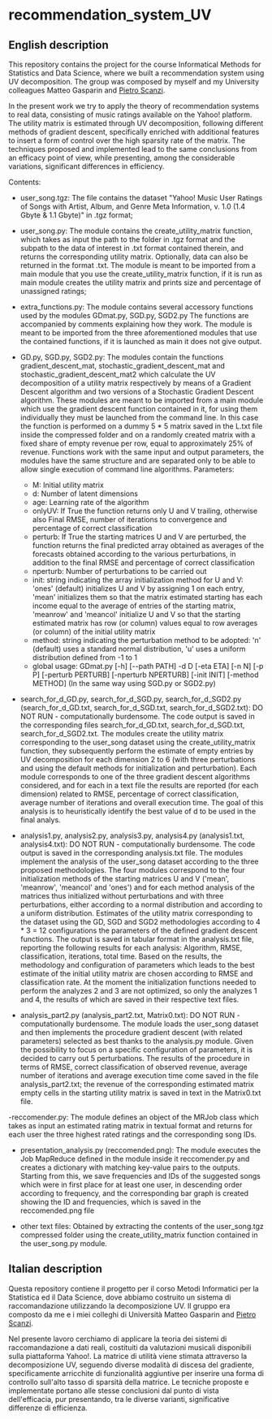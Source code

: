 # recommendation_system_UV

## English description

This repository contains the project for the course Informatical Methods for Statistics and Data Science, where we built a recommendation system using UV decomposition. The group was composed by myself and my University colleagues Matteo Gasparin and [Pietro Scanzi](https://github.com/pietroscanzi).

In the present work we try to apply the theory of recommendation systems to real data, consisting of music ratings available on the Yahoo! platform. The utility matrix is estimated through UV decomposition, following different methods of gradient descent, specifically enriched with additional features to insert a form of control over the high sparsity rate of the matrix. The techniques proposed and implemented lead to the same conclusions from an efficacy point of view, while presenting, among the considerable variations, significant differences in efficiency.

Contents:
- user_song.tgz:  The file contains the dataset "Yahoo! Music User Ratings of Songs with Artist, Album, and Genre Meta Information, v. 1.0 (1.4 Gbyte & 1.1 Gbyte)" in .tgz format;
- user_song.py: The module contains the create_utility_matrix function, which takes as input the path to the folder in .tgz format and the subpath to the data of interest in .txt format contained therein, and returns the corresponding utility matrix. Optionally, data can also be returned in the format .txt. The module is meant to be imported from a main module that you use the create_utility_matrix function, if it is run as main module creates the utility matrix and prints size and percentage of unassigned ratings;
- extra_functions.py: The module contains several accessory functions used by the modules GDmat.py, SGD.py, SGD2.py The functions are accompanied by comments explaining how they work. The module is meant to be imported from the three aforementioned modules that use the contained functions, if it is launched as main it does not give output.
- GD.py, SGD.py, SGD2.py: The modules contain the functions gradient_descent_mat, stochastic_gradient_descent_mat and stochastic_gradient_descent_mat2 which calculate the UV decomposition of a utility matrix respectively by means of a Gradient Descent algorithm and two versions of a Stochastic Gradient Descent algorithm. These modules are meant to be imported from a main module which use the gradient descent function contained in it, for using them individually they must be launched from the command line. In this case the function is performed on a dummy 5 * 5 matrix saved in the L.txt file inside the compressed folder and on a randomly created matrix with a fixed share of empty revenue per row, equal to approximately 25% of revenue. Functions work with the same input and output parameters, the modules have the same structure and are separated only to be able to allow single execution of command line algorithms.
Parameters:
  - M: Initial utility matrix
  - d: Number of latent dimensions
  - age: Learning rate of the algorithm
  - onlyUV: If True the function returns only U and V trailing, otherwise also Final RMSE, number of iterations to convergence and percentage of correct classification
  - perturb: If True the starting matrices U and V are perturbed, the function returns the final predicted array obtained as averages of the forecasts obtained according to the various perturbations, in addition to the final RMSE and percentage of correct classification
  - nperturb: Number of perturbations to be carried out
  - init: string indicating the array initialization method for U and V: 'ones' (default) initializes U and V by assigning 1 on each entry, 'mean' initializes them so that the matrix estimated starting has each income equal to the average of entries of the starting matrix, 'meanrow' and 'meancol' initialize U and V so that the starting estimated matrix has row (or column) values equal to row averages (or column) of the initial utility matrix
  - method: string indicating the perturbation method to be adopted: 'n' (default) uses a standard normal distribution, 'u' uses a uniform distribution defined from -1 to 1
  - global usage: GDmat.py [-h] [--path PATH] -d D [-eta ETA] [-n N] [-p P] [-perturb PERTURB] [-nperturb NPERTURB] [-init INIT] [-method METHOD] (In the same way using SGD.py or SGD2.py)

- search_for_d_GD.py, search_for_d_SGD.py, search_for_d_SGD2.py (search_for_d_GD.txt, search_for_d_SGD.txt, search_for_d_SGD2.txt):  DO NOT RUN - computationally burdensome. The code output is saved in the corresponding files search_for_d_GD.txt, search_for_d_SGD.txt, search_for_d_SGD2.txt. The modules create the utility matrix corresponding to the user_song dataset using the create_utility_matrix function, they subsequently perform the estimate of empty entries by UV decomposition for each dimension 2 to 6 (with three perturbations and using the default methods for initialization and perturbation). Each module corresponds to one of the three gradient descent algorithms considered, and for each in a text file the results are reported (for each dimension) related to RMSE, percentage of correct classification, average number of iterations and overall execution time. The goal of this analysis is to heuristically identify the best value of d to be used in the final analys.

- analysis1.py, analysis2.py, analysis3.py, analysis4.py (analysis1.txt, analysis4.txt): DO NOT RUN - computationally burdensome. The code output is saved in the corresponding analysis.txt file. The modules implement the analysis of the user_song dataset according to the three proposed methodologies. The four modules correspond to the four initialization methods of the starting matrices U and V ('mean', 'meanrow', 'meancol' and 'ones') and for each method analysis of the matrices thus initialized without perturbations and with three perturbations, either according to a normal distribution and according to a uniform distribution. Estimates of the utility matrix corresponding to the dataset using the GD, SGD and SGD2 methodologies according to 4 * 3 = 12 configurations the parameters of the defined gradient descent functions. The output is saved in tabular format in the analysis.txt file, reporting the following results for each analysis: Algorithm, RMSE, classification, iterations, total time. Based on the results, the methodology and configuration of parameters which leads to the best estimate of the initial utility matrix are chosen according to RMSE and classification rate. At the moment the initialization functions needed to perform the analyzes 2 and 3 are not optimized, so only the analyzes 1 and 4, the results of which are saved in their respective text files.

- analysis_part2.py (analysis_part2.txt, Matrix0.txt): DO NOT RUN - computationally burdensome. The module loads the user_song dataset and then implements the procedure gradient descent (with related parameters) selected as best thanks to the analysis.py module. Given the possibility to focus on a specific configuration of parameters, it is decided to carry out 5 perturbations. The results of the procedure in terms of RMSE, correct classification of observed revenue, average number of iterations and average execution time come saved in the file analysis_part2.txt; the revenue of the corresponding estimated matrix empty cells in the starting utility matrix is saved in text in the Matrix0.txt file.

-reccomender.py: The module defines an object of the MRJob class which takes as input an estimated rating matrix in textual format and returns for each user the three highest rated ratings and the corresponding song IDs.

- presentation_analysis.py (reccomended.png): The module executes the Job MapReduce defined in the module inside it reccomender.py and creates a dictionary with matching key-value pairs to the outputs. Starting from this, we save frequencies and IDs of the suggested songs which were in first place for at least one user, in descending order according to frequency, and the corresponding bar graph is created showing the ID and frequencies, which is saved in the reccomended.png file

- other text files: Obtained by extracting the contents of the user_song.tgz compressed folder using the create_utility_matrix function contained in the user_song.py module.

## Italian description

Questa repository contiene il progetto per il corso Metodi Informatici per la Statistica ed il Data Science, dove abbiamo costruito un sistema di raccomandazione utilizzando la decomposizione UV. Il gruppo era composto da me e i miei colleghi di Università Matteo Gasparin and [Pietro Scanzi](https://github.com/pietroscanzi).

Nel presente lavoro cerchiamo di applicare la teoria dei sistemi di raccomandazione a dati reali, costituiti da valutazioni musicali disponibili sulla piattaforma Yahoo!. La matrice di utilità viene stimata attraverso la decomposizione UV, seguendo diverse modalità di discesa del gradiente, specificamente arricchite di funzionalità aggiuntive per inserire una forma di controllo sull'alto tasso di sparsità della matrice. Le tecniche proposte e implementate portano alle stesse conclusioni dal punto di vista dell'efficacia, pur presentando, tra le diverse varianti, significative differenze di efficienza.
